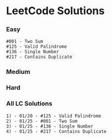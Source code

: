 # LeetCode Solutions

### Easy

    #001 - Two Sum
    #125 - Valid Palindrome
    #136 - Single Number
    #217 - Contains Duplicate
    
### Medium


### Hard


### All LC Solutions

    1) - 01/20 - #125 - Valid Palindrome
    2) - 01/25 - #001 - Two Sum
    3) - 01/25 - #136 - Single Number
    4) - 01/25 - #217 - Contains Duplicate